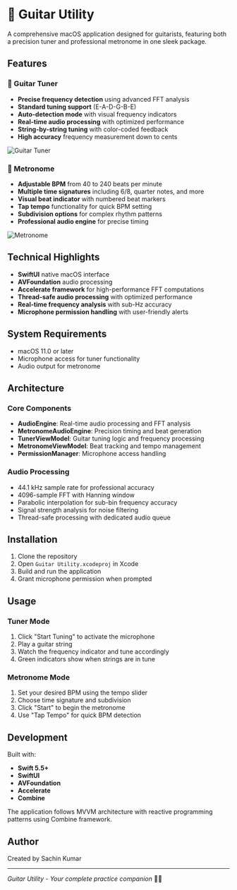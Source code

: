 # 🎸 Guitar Utility

A comprehensive macOS application designed for guitarists, featuring both a precision tuner and professional metronome in one sleek package.

## Features

### 🎵 Guitar Tuner
- **Precise frequency detection** using advanced FFT analysis
- **Standard tuning support** (E-A-D-G-B-E)
- **Auto-detection mode** with visual frequency indicators
- **Real-time audio processing** with optimized performance
- **String-by-string tuning** with color-coded feedback
- **High accuracy** frequency measurement down to cents

![Guitar Tuner](images/1.png)

### 🎼 Metronome
- **Adjustable BPM** from 40 to 240 beats per minute
- **Multiple time signatures** including 6/8, quarter notes, and more
- **Visual beat indicator** with numbered beat markers
- **Tap tempo** functionality for quick BPM setting
- **Subdivision options** for complex rhythm patterns
- **Professional audio engine** for precise timing

![Metronome](images/2.png)

## Technical Highlights

- **SwiftUI** native macOS interface
- **AVFoundation** audio processing
- **Accelerate framework** for high-performance FFT computations
- **Thread-safe audio processing** with optimized performance
- **Real-time frequency analysis** with sub-Hz accuracy
- **Microphone permission handling** with user-friendly alerts

## System Requirements

- macOS 11.0 or later
- Microphone access for tuner functionality
- Audio output for metronome

## Architecture

### Core Components
- **AudioEngine**: Real-time audio processing and FFT analysis
- **MetronomeAudioEngine**: Precision timing and beat generation
- **TunerViewModel**: Guitar tuning logic and frequency processing
- **MetronomeViewModel**: Beat tracking and tempo management
- **PermissionManager**: Microphone access handling

### Audio Processing
- 44.1 kHz sample rate for professional accuracy
- 4096-sample FFT with Hanning window
- Parabolic interpolation for sub-bin frequency accuracy
- Signal strength analysis for noise filtering
- Thread-safe processing with dedicated audio queue

## Installation

1. Clone the repository
2. Open `Guitar Utility.xcodeproj` in Xcode
3. Build and run the application
4. Grant microphone permission when prompted

## Usage

### Tuner Mode
1. Click "Start Tuning" to activate the microphone
2. Play a guitar string
3. Watch the frequency indicator and tune accordingly
4. Green indicators show when strings are in tune

### Metronome Mode
1. Set your desired BPM using the tempo slider
2. Choose time signature and subdivision
3. Click "Start" to begin the metronome
4. Use "Tap Tempo" for quick BPM detection

## Development

Built with:
- **Swift 5.5+**
- **SwiftUI**
- **AVFoundation**
- **Accelerate**
- **Combine**

The application follows MVVM architecture with reactive programming patterns using Combine framework.

## Author

Created by Sachin Kumar

---

*Guitar Utility - Your complete practice companion* 🎸🎼